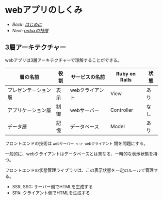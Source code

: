 # webアプリのしくみ

- *Back: [はじめに](./01_intro.md)*
- *Next: [reduxの特徴](./03_feature.md)*

## 3層アーキテクチャー

webアプリは3層アーキテクチャーで理解することができる。

|層の名前|役割|サービスの名前|Ruby on Rails|状態|
|-|-|-|-|-|
|プレゼンテーション層|表示|webクライアント|View|あり|
|アプリケーション層|制御|webサーバー|Controller|なし|
|データ層|記憶|データベース|Model|あり|

フロントエンドの技術は `webサーバー <-> webクライアント` 間を問題にする。

一般的に、webクライアントはデータベースとは異なる、一時的な表示状態を持つ。

フロントエンドの状態管理ライブラリは、この表示状態を一定のルールで管理する。

- SSR, SSG: サーバー側でHTMLを生成する
- SPA: クライアント側でHTMLを生成する
